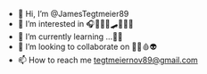 - 👋 Hi, I’m @JamesTegtmeier89
- 👀 I’m interested in 🎧🎤🎼🎶🛹🌆🥊🎱
- 🌱 I’m currently learning ...🎩🎸
- 💞️ I’m looking to collaborate on 🔌🔯🩸👽
- 📫 How to reach me tegtmeiernov89@gmail.com

<!---
JamesTegtmeier89/JamesTegtmeier89 is a ✨ special ✨ repository because its `README.md` (this file) appears on your GitHub profile.
You can click the Preview link to take a look at your changes.
--->
